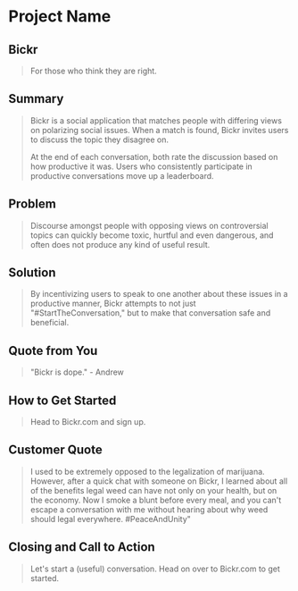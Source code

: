 # Project Name #

<!-- 
> This material was originally posted [here](http://www.quora.com/What-is-Amazons-approach-to-product-development-and-product-management). It is reproduced here for posterities sake.

There is an approach called "working backwards" that is widely used at Amazon. They work backwards from the customer, rather than starting with an idea for a product and trying to bolt customers onto it. While working backwards can be applied to any specific product decision, using this approach is especially important when developing new products or features.

For new initiatives a product manager typically starts by writing an internal press release announcing the finished product. The target audience for the press release is the new/updated product's customers, which can be retail customers or internal users of a tool or technology. Internal press releases are centered around the customer problem, how current solutions (internal or external) fail, and how the new product will blow away existing solutions.

If the benefits listed don't sound very interesting or exciting to customers, then perhaps they're not (and shouldn't be built). Instead, the product manager should keep iterating on the press release until they've come up with benefits that actually sound like benefits. Iterating on a press release is a lot less expensive than iterating on the product itself (and quicker!).

If the press release is more than a page and a half, it is probably too long. Keep it simple. 3-4 sentences for most paragraphs. Cut out the fat. Don't make it into a spec. You can accompany the press release with a FAQ that answers all of the other business or execution questions so the press release can stay focused on what the customer gets. My rule of thumb is that if the press release is hard to write, then the product is probably going to suck. Keep working at it until the outline for each paragraph flows. 

Oh, and I also like to write press-releases in what I call "Oprah-speak" for mainstream consumer products. Imagine you're sitting on Oprah's couch and have just explained the product to her, and then you listen as she explains it to her audience. That's "Oprah-speak", not "Geek-speak".

Once the project moves into development, the press release can be used as a touchstone; a guiding light. The product team can ask themselves, "Are we building what is in the press release?" If they find they're spending time building things that aren't in the press release (overbuilding), they need to ask themselves why. This keeps product development focused on achieving the customer benefits and not building extraneous stuff that takes longer to build, takes resources to maintain, and doesn't provide real customer benefit (at least not enough to warrant inclusion in the press release).
 -->
 
## Bickr ##
  > For those who think they are right.

## Summary ##
  > Bickr is a social application that matches people with differing views on polarizing social issues. When a match is found, Bickr invites users to discuss the topic they disagree on.
  >
  > At the end of each conversation, both rate the discussion based on how productive it was. Users who consistently participate in productive conversations move up a leaderboard.

## Problem ##
  > Discourse amongst people with opposing views on controversial topics can quickly become toxic, hurtful and even dangerous, and often does not produce any kind of useful result.

## Solution ##
  > By incentivizing users to speak to one another about these issues in a productive manner, Bickr attempts to not just "#StartTheConversation," but to make that conversation safe and beneficial.

## Quote from You ##
  > "Bickr is dope." - Andrew

## How to Get Started ##
  > Head to Bickr.com and sign up. 

## Customer Quote ##
  > I used to be extremely opposed to the legalization of marijuana. However, after a quick chat with someone on Bickr, I learned about all of the benefits legal weed can have not only on your health, but on the economy. Now I smoke a blunt before every meal, and you can't escape a conversation with me without hearing about why weed should legal everywhere. #PeaceAndUnity"

## Closing and Call to Action ##
  > Let's start a (useful) conversation. Head on over to Bickr.com to get started.

